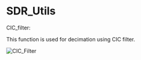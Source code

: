 # SDR_Utils
CIC_filter:

This function is used for decimation using CIC filter. 

![CIC_Filter](https://user-images.githubusercontent.com/43956384/221682421-0d19ddc1-b9da-4fa7-8334-8eab664e390b.png)
